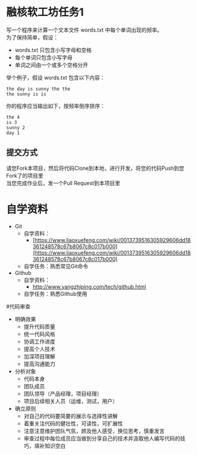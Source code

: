 ﻿# 融核软工坊任务1

写一个程序来计算一个文本文件 words.txt 中每个单词出现的频率。  
为了保持简单，假设：

* words.txt 只包含小写字母和空格
* 每个单词只包含小写字母
* 单词之间由一个或多个空格分开

举个例子，假设 words.txt 包含以下内容：

```
the day is sunny the the
the sunny is is
```

你的程序应当输出如下，按频率倒序排序：

```
the 4
is 3
sunny 2
day 1
```

## 提交方式

请您Fork本项目，然后将代码Clone到本地，进行开发，将您的代码Push到您Fork了的项目里  
当您完成作业后，发一个Pull Request到本项目里

# 自学资料

- Git
  - 自学资料：
    - [https://www.liaoxuefeng.com/wiki/0013739516305929606dd18361248578c67b8067c8c017b000](https://www.liaoxuefeng.com/wiki/0013739516305929606dd18361248578c67b8067c8c017b000)
  - 自学任务：熟悉常见Git命令
- Github
  - 自学资料：
    - http://www.yangzhiping.com/tech/github.html
  - 自学任务：熟悉Github使用

#代码审查
- 明确效果
  - 提升代码质量
  - 统一代码风格
  - 协调工作进度
  - 提高个人技术
  - 加深项目理解
  - 提高沟通能力
- 分析对象
  - 代码本身
  - 团队成员
  - 团队领导（产品经理，项目经理）
  - 项目后续相关人员（运维，测试，用户）
- 确立原则
  - 对自己的代码要简要的展示与选择性讲解
  - 着重关注代码的健壮性，可读性，可扩展性
  - 注意注意维护团队气氛，顾及他人感受，换位思考，慎重发言
  - 审查过程中每位成员应当做到分享自己的技术并汲取他人编写代码的技巧，填补知识空白
